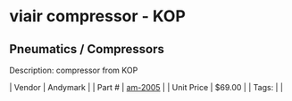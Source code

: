 # viair compressor - KOP
## Pneumatics / Compressors
Description: 	compressor from KOP 

| Vendor | Andymark | 
| Part # | [am-2005](http://www.andymark.com/product-p/am-2005.htm) | 
| Unit Price | $69.00 | 
| Tags: |  | 
